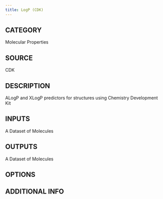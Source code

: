 ```yaml
---
title: LogP (CDK)
---
```


## CATEGORY
Molecular Properties
## SOURCE
CDK
## DESCRIPTION
ALogP and XLogP predictors for structures using Chemistry Development Kit

## INPUTS
A Dataset of Molecules

## OUTPUTS
A Dataset of Molecules

## OPTIONS
## ADDITIONAL INFO
